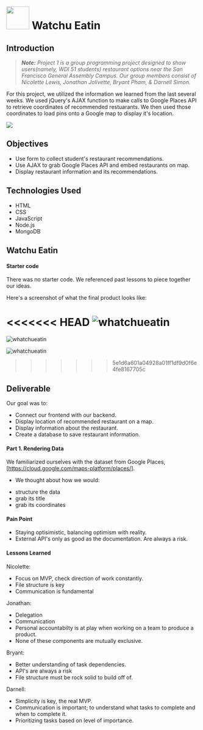 # <img src="https://cloud.githubusercontent.com/assets/7833470/10423298/ea833a68-7079-11e5-84f8-0a925ab96893.png" width="60"> Watchu Eatin

## Introduction

> ***Note:*** *Project 1 is a group programming project designed to show users(namely, WDI 51 students) restaurant options near the San Francisco General Assembly Campus. Our group members consist of Nicolette Lewis, Jonathan Jolivette, Bryant Pham, & Darnell Simon.*

For this project, we utilized the information we learned from the last several weeks. We used jQuery's AJAX function to make calls to Google Places API to retrieve coordinates of recommended restuarants. We then used those coordinates to load pins onto a Google map to display it's location. 

![](https://media.giphy.com/media/iMBIti67aQVqvIXTrr/giphy.gif)

## Objectives

- Use form to collect student's restaurant recommendations.
- Use AJAX to grab Google Places API and embed restaurants on map.
- Display restaurant information and its recommendations.

## Technologies Used

- HTML
- CSS
- JavaScript
- Node.js
- MongoDB

## Watchu Eatin

#### Starter code

There was no starter code. We referenced past lessons to piece together our ideas.

Here's a screenshot of what the final product looks like:

<<<<<<< HEAD
![whatchueatin](https://imgur.com/3mzzaI6) 
=======
![whatchueatin](https://imgur.com/tv14sDc)

![whatchueatin](https://imgur.com/3mzzaI6)




>>>>>>> 5e1d6a601a04928a01ff1df9d0f6e4fe8167705c

## Deliverable

Our goal was to:
- Connect our frontend with our backend.
- Display location of recommended restaurant on a map.
- Display information about the restaurant. 
- Create a database to save restaurant information.

#### Part 1. Rendering Data
We familiarized ourselves with the dataset from Google Places,[https://cloud.google.com/maps-platform/places/].

+ We thought about how we would:
- structure the data
- grab its title
- grab its coordinates

#### Pain Point
- Staying optisimistic, balancing optimism with reality. 
- External API's only as good as the documentation. Are always a risk.

#### Lessons Learned

Nicolette:
- Focus on MVP, check direction of work constantly.
- File structure is key
- Communication is fundamental

Jonathan:
- Delegation
- Communication
- Personal accountabilty is at play when working on a team to produce a product.
- None of these components are mutually exclusive.

Bryant:
- Better understanding of task dependencies.
- API's are always a risk
- File structure must be rock solid to build off of. 

Darnell:
- Simplicity is key, the real MVP.
- Communication is important; to understand what tasks to complete and when to complete it.
- Prioritizing tasks based on level of importance.